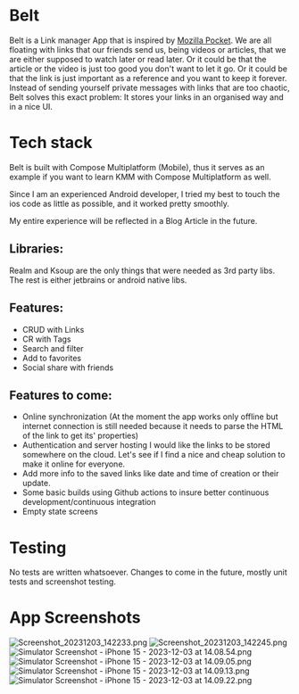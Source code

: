 # Belt

Belt is a Link manager App that is inspired
by [Mozilla Pocket](https://www.mozilla.org/en-US/firefox/pocket/).
We are all floating with links that our friends send us, being videos or articles, that we are
either supposed to watch later or read later. Or it could be that the article or the video is just
too good you don't want to let it go. Or it could be that the link is just important as a reference
and you want to keep it forever. Instead of sending yourself private messages with links that are
too chaotic, Belt solves this exact problem: It stores your links in an organised way and in a nice
UI.

# Tech stack

Belt is built with Compose Multiplatform (Mobile), thus it serves as an example if you want to learn
KMM with Compose Multiplatform as well.

Since I am an experienced Android developer, I tried my best to touch the ios code as little as
possible, and it worked pretty smoothly.

My entire experience will be reflected in a Blog Article in the future.

## Libraries:
Realm and Ksoup are the only things that were needed as 3rd party libs. The rest is either jetbrains
or android native libs.

## Features:

- CRUD with Links
- CR with Tags
- Search and filter
- Add to favorites
- Social share with friends

## Features to come:

- Online synchronization (At the moment the app works only offline but internet connection is still
  needed because it needs to parse the HTML of the link to get its' properties)
- Authentication and server hosting
  I would like the links to be stored somewhere on the cloud. Let's see if I find a nice and cheap
  solution to make it online for everyone.
- Add more info to the saved links like date and time of creation or their update.
- Some basic builds using Github actions to insure better continuous development/continuous
  integration
- Empty state screens

# Testing
No tests are written whatsoever. Changes to come in the future, mostly unit tests and screenshot 
testing.

# App Screenshots

![Screenshot_20231203_142233.png](Screenshot_20231203_142233.png) ![Screenshot_20231203_142245.png](Screenshot_20231203_142245.png)
![Simulator Screenshot - iPhone 15 - 2023-12-03 at 14.08.54.png](Simulator%20Screenshot%20-%20iPhone%2015%20-%202023-12-03%20at%2014.08.54.png) ![Simulator Screenshot - iPhone 15 - 2023-12-03 at 14.09.05.png](Simulator%20Screenshot%20-%20iPhone%2015%20-%202023-12-03%20at%2014.09.05.png) ![Simulator Screenshot - iPhone 15 - 2023-12-03 at 14.09.13.png](Simulator%20Screenshot%20-%20iPhone%2015%20-%202023-12-03%20at%2014.09.13.png)
![Simulator Screenshot - iPhone 15 - 2023-12-03 at 14.09.22.png](Simulator%20Screenshot%20-%20iPhone%2015%20-%202023-12-03%20at%2014.09.22.png)
